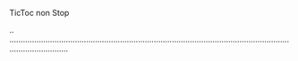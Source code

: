 TicToc non Stop

..
......................................................................................................................................................